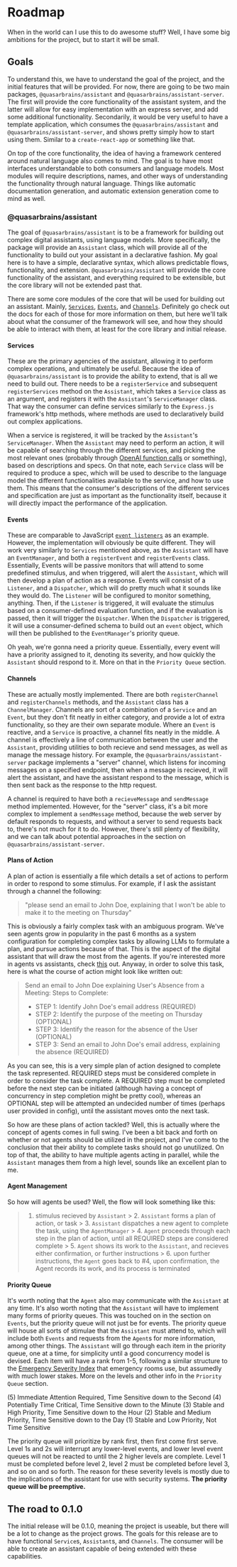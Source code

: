 # Roadmap

When in the world can I use this to do awesome stuff? Well, I have some big ambitions for the project, but to start it will be small.

## Goals

To understand this, we have to understand the goal of the project, and the initial features that will be provided. For now, there are going to be two main packages, `@quasarbrains/assistant` and `@quasarbrains/assistant-server`. The first will provide the core functionality of the assistant system, and the latter will allow for easy implementation with an express server, and add some additional functionality. Secondarily, it would be very useful to have a template application, which consumes the `@quasarbrains/assistant` and `@quasarbrains/assistant-server`, and shows pretty simply how to start using them. Similar to a `create-react-app` or something like that.

On top of the core functionality, the idea of having a framework centered around natural language also comes to mind. The goal is to have most interfaces understandable to both consumers and language models. Most modules will require descriptions, names, and other ways of understanding the functionality through natural language. Things like automatic documentation generation, and automatic extension generation come to mind as well.

### @quasarbrains/assistant

The goal of `@quasarbrains/assistant` is to be a framework for building out complex digital assistants, using language models. More specifically, the package will provide an `Assistant` class, which will provide all of the functionality to build out your assistant in a declarative fashion. My goal here is to have a simple, declarative syntax, which allows predictable flows, functionality, and extension. `@quasarbrains/assistant` will provide the core functionality of the assistant, and everything required to be extensible, but the core library will not be extended past that.

There are some core modules of the core that will be used for building out an assistant. Mainly, [`Services`](https://github.com/QuasarBrains/Assistant/blob/master/documentation/Services.md), [`Events`](https://github.com/QuasarBrains/Assistant/blob/master/documentation/Events.md), and [`Channels`](https://github.com/QuasarBrains/Assistant/blob/master/documentation/Channels.md). Definitely go check out the docs for each of those for more information on them, but here we'll talk about what the consumer of the framework will see, and how they should be able to interact with them, at least for the core library and initial release.

#### Services

These are the primary agencies of the assistant, allowing it to perform complex operations, and ultimately be useful. Because the idea of `@quasarbrains/assistant` is to provide the ability to extend, that is all we need to build out. There needs to be a `registerService` and subsequent `registerServices` method on the `Assistant`, which takes a `Service` class as an argument, and registers it with the `Assistant`'s `ServiceManager` class. That way the consumer can define services similarly to the `Express.js` framework's http methods, where methods are used to declaratively build out complex applications.

When a service is registered, it will be tracked by the `Assistant`'s `ServiceManager`. When the `Assistant` may need to perform an action, it will be capable of searching through the different services, and picking the most relevant ones (probably through [OpenAI function calls](https://platform.openai.com/docs/api-reference/chat/create#chat/create-functions) or something), based on descriptions and specs. On that note, each `Service` class will be required to produce a spec, which will be used to describe to the language model the different functionalities available to the service, and how to use them. This means that the consumer's descriptions of the different services and specification are just as important as the functionality itself, because it will directly impact the performance of the application.

#### Events

These are comparable to JavaScript [`event listeners`](https://blog.webdevsimplified.com/2022-01/event-listeners/) as an example. However, the implementation will obviously be quite different. They will work very similarly to `Services` mentioned above, as the `Assistant` will have an `EventManager`, and both a `registerEvent` and `registerEvents` class. Essentially, Events will be passive monitors that will attend to some predefined stimulus, and when triggered, will alert the `Assistant`, which will then develop a plan of action as a response. Events will consist of a `Listener`, and a `Dispatcher`, which will do pretty much what it sounds like they would do. The `Listener` will be configured to monitor something, anything. Then, if the `Listener` is triggered, it will evaluate the stimulus based on a consumer-defined evaluation function, and if the evaluation is passed, then it will trigger the `Dispatcher`. When the `Dispatcher` is triggered, it will use a consumer-defined schema to build out an `event` object, which will then be published to the `EventManager`'s priority queue.

Oh yeah, we're gonna need a priority queue. Essentially, every event will have a priority assigned to it, denoting its severity, and how quickly the `Assistant` should respond to it. More on that in the `Priority Queue` section.

#### Channels

These are actually mostly implemented. There are both `registerChannel` and `registerChannels` methods, and the `Assistant` class has a `ChannelManager`. Channels are sort of a combination of a `Service` and an `Event`, but they don't fit neatly in either category, and provide a lot of extra functionality, so they are their own separate module. Where an `Event` is reactive, and a `Service` is proactive, a channel fits neatly in the middle. A channel is effectively a line of communication between the user and the `Assistant`, providing utilities to both recieve and send messages, as well as manage the message history. For example, the `@quasarbrains/assistant-server` package implements a "server" channel, which listens for incoming messages on a specified endpoint, then when a message is recieved, it will alert the assistant, and have the assistant respond to the message, which is then sent back as the response to the http request.

A channel is required to have both a `recieveMessage` and `sendMessage` method implemented. However, for the "server" class, it's a bit more complex to implement a `sendMessage` method, because the web server by default responds to requests, and without a server to send requests back to, there's not much for it to do. However, there's still plenty of flexibility, and we can talk about potential approaches in the section on `@quasarbrains/assistant-server`.

#### Plans of Action

A plan of action is essentially a file which details a set of actions to perform in order to respond to some stimulus. For example, if I ask the assistant through a channel the following:

> "please send an email to John Doe, explaining that I won't be able to make it to the meeting on Thursday"

This is obviously a fairly complex task with an ambiguous program. We've seen agents grow in popularity in the past 6 months as a system configuration for completing complex tasks by allowing LLMs to formulate a plan, and pursue actions because of that. This is the aspect of the digital assistant that will draw the most from the agents. If you're interested more in agents vs assistants, check [this](https://github.com/QuasarBrains/Assistant#agents-vs-assistants) out. Anyway, in order to solve this task, here is what the course of action might look like written out:

> Send an email to John Doe explaining User's Absence from a Meeting:
> Steps to Complete:
>
> - STEP 1: Identify John Doe's email address (REQUIRED)
> - STEP 2: Identify the purpose of the meeting on Thursday (OPTIONAL)
> - STEP 3: Identify the reason for the absence of the User (OPTIONAL)
> - STEP 3: Send an email to John Doe's email address, explaining the absence (REQUIRED)

As you can see, this is a very simple plan of action designed to complete the task represented. REQUIRED steps must be considered complete in order to consider the task complete. A REQUIRED step must be completed before the next step can be initiated (although having a concept of concurrency in step completion might be pretty cool), whereas an OPTIONAL step will be attempted an undecided number of times (perhaps user provided in config), until the assistant moves onto the next task.

So how are these plans of action tackled? Well, this is actually where the concept of agents comes in full swing. I've been a bit back and forth on whether or not agents should be utilized in the project, and I've come to the conclusion that their ability to complete tasks should not go unutilized. On top of that, the ability to have multiple agents acting in parallel, while the `Assistant` manages them from a high level, sounds like an excellent plan to me.

#### Agent Management

So how will agents be used? Well, the flow will look something like this:

> 1. stimulus recieved by `Assistant` > 2. `Assistant` forms a plan of action, or task > 3. `Assistant` dispatches a new agent to complete the task, using the `AgentManager` > 4. `Agent` proceeds through each step in the plan of action, until all REQUIRED steps are considered complete > 5. `Agent` shows its work to the `Assistant`, and recieves either confirmation, or further instructions > 6. upon further instructions, the `Agent` goes back to #4, upon confirmation, the Agent records its work, and its process is terminated

#### Priority Queue

It's worth noting that the `Agent` also may communicate with the `Assistant` at any time. It's also worth noting that the `Assistant` will have to implement many forms of priority queues. This was touched on in the section on `Events`, but the priority queue will not just be for events. The priority queue will house all sorts of stimulae that the `Assistant` must attend to, which will include both `Events` and requests from the `Agent`s for more information, among other things. The `Assistant` will go through each item in the priority queue, one at a time, for simplicity until a good concurrency model is devised. Each item will have a rank from 1-5, following a similar structure to the [Emergency Severity Index](https://en.wikipedia.org/wiki/Emergency_Severity_Index) that emergency rooms use, but assumedly with much lower stakes. More on the levels and other info in the `Priority Queue` section.

(5) Immediate Attention Required, Time Sensitive down to the Second
(4) Potentially Time Critical, Time Sensitive down to the Minute
(3) Stable and High Priority, Time Sensitive down to the Hour
(2) Stable and Medium Priority, Time Sensitive down to the Day
(1) Stable and Low Priority, Not Time Sensitive

The priority queue will prioritize by rank first, then first come first serve. Level 1s and 2s will interrupt any lower-level events, and lower level event queues will not be reacted to until the 2 higher levels are complete. Level 1 must be completed before level 2, level 2 must be completed before level 3, and so on and so forth. The reason for these severity levels is mostly due to the implications of the assistant for use with security systems. **The priority queue will be preemptive.**

## The road to 0.1.0

The initial release will be 0.1.0, meaning the project is useable, but there will be a lot to change as the project grows. The goals for this release are to have functional `Service`s, `Assistant`s, and `Channels`. The consumer will be able to create an assistant capable of being extended with these capabilities.
